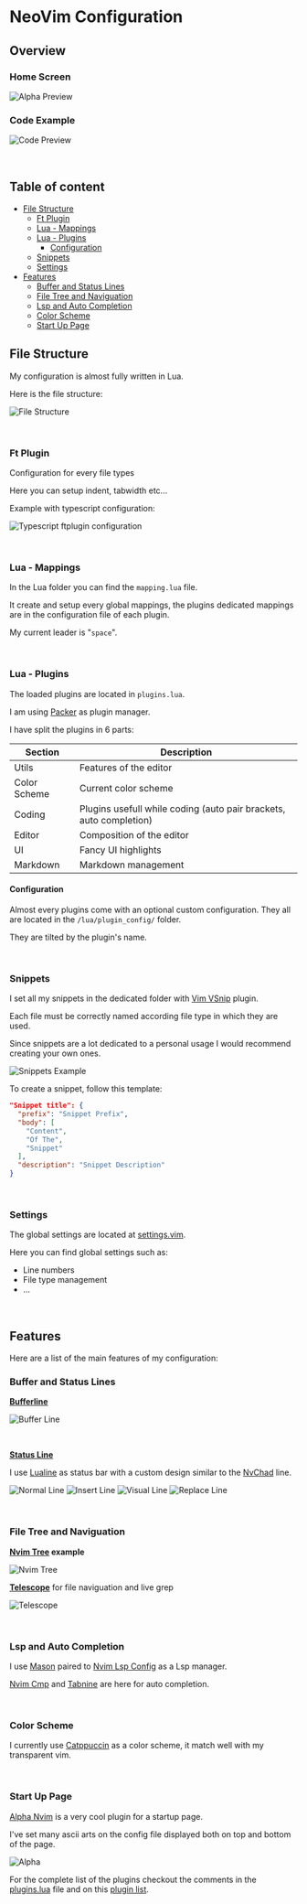# NeoVim Configuration

## Overview

### Home Screen

![Alpha Preview](./docs/assets/AlphaPreview.png)

### Code Example

![Code Preview](./docs/assets/CodePreview.png)

<br />

## Table of content

<!-- vim-markdown-toc Marked -->

- [File Structure](#file-structure)
  - [Ft Plugin](#ft-plugin)
  - [Lua - Mappings](#lua---mappings)
  - [Lua - Plugins](#lua---plugins)
    - [Configuration](#configuration)
  - [Snippets](#snippets)
  - [Settings](#settings)
- [Features](#features)
  - [Buffer and Status Lines](#buffer-and-status-lines)
  - [File Tree and Naviguation](#file-tree-and-naviguation)
  - [Lsp and Auto Completion](#lsp-and-auto-completion)
  - [Color Scheme](#color-scheme)
  - [Start Up Page](#start-up-page)

<!-- vim-markdown-toc -->

## File Structure

My configuration is almost fully written in Lua.

Here is the file structure:

![File Structure](./docs/assets/FileStructure.png)

<br />

### Ft Plugin

Configuration for every file types

Here you can setup indent, tabwidth etc...

Example with typescript configuration:

![Typescript ftplugin configuration](./docs/assets/TSFtPluginConfig.png)

<br />

### Lua - Mappings

In the Lua folder you can find the `mapping.lua` file.

It create and setup every global mappings, the plugins dedicated mappings are in the configuration file of each plugin.

My current leader is "`space`".

<br />

### Lua - Plugins

The loaded plugins are located in `plugins.lua`.

I am using [Packer](https://github.com/wbthomason/packer.nvim) as plugin manager.

I have split the plugins in 6 parts:

| Section      | Description                                                        |
| ------------ | ------------------------------------------------------------------ |
| Utils        | Features of the editor                                             |
| Color Scheme | Current color scheme                                               |
| Coding       | Plugins usefull while coding (auto pair brackets, auto completion) |
| Editor       | Composition of the editor                                          |
| UI           | Fancy UI highlights                                                |
| Markdown     | Markdown management                                                |

#### Configuration

Almost every plugins come with an optional custom configuration. They all are located in the `/lua/plugin_config/` folder.

They are tilted by the plugin's name.

<br />

### Snippets

I set all my snippets in the dedicated folder with [Vim VSnip](https://github.com/hrsh7th/vim-vsnip) plugin.

Each file must be correctly named according file type in which they are used.

Since snippets are a lot dedicated to a personal usage I would recommend creating your own ones.

![Snippets Example](./docs/assets/SnippetExample.png)

To create a snippet, follow this template:

```json
"Snippet title": {
  "prefix": "Snippet Prefix",
  "body": [
    "Content",
    "Of The",
    "Snippet"
  ],
  "description": "Snippet Description"
}
```

<br />

### Settings

The global settings are located at [settings.vim](./settings.vim).

Here you can find global settings such as:

- Line numbers
- File type management
- ...

<br />

## Features

Here are a list of the main features of my configuration:

### Buffer and Status Lines

**[Bufferline](https://github.com/akinsho/bufferline.nvim)**

![Buffer Line](./docs/assets/BufferLine.png)

<br />

**[Status Line](https://github.com/nvim-lualine/lualine.nvim)**

I use [Lualine](https://github.com/nvim-lualine/lualine.nvim) as status bar with a custom design similar to the [NvChad](https://nvchad.com/docs/features#statusline) line.

![Normal Line](./docs/assets/NormalLine.png)
![Insert Line](./docs/assets/InsertLine.png)
![Visual Line](./docs/assets/VisualLine.png)
![Replace Line](./docs/assets/ReplaceLine.png)

<br />

### File Tree and Naviguation

**[Nvim Tree](https://github.com/nvim-tree/nvim-tree.lua) example**

![Nvim Tree](./docs/assets/Tree.png)

**[Telescope](https://github.com/nvim-telescope/telescope.nvim)** for file naviguation and live grep

![Telescope](./docs/assets/Telescope.png)

<br />

### Lsp and Auto Completion

I use [Mason](https://github.com/williamboman/mason.nvim) paired to [Nvim Lsp Config](https://github.com/neovim/nvim-lspconfig) as a Lsp manager.

[Nvim Cmp](https://github.com/hrsh7th/nvim-cmp) and [Tabnine](https://github.com/tzachar/cmp-tabnine) are here for auto completion.

<br />

### Color Scheme

I currently use [Catppuccin](https://github.com/catppuccin/nvim) as a color scheme, it match well with my transparent vim.

<br />

### Start Up Page

[Alpha Nvim](https://www.google.com/search?q=alpha+nvim&oq=alpha+nvim&aqs=chrome..69i57.2016j0j4&sourceid=chrome&ie=UTF-8) is a very cool plugin for a startup page.

I've set many ascii arts on the config file displayed both on top and bottom of the page.

![Alpha](./docs/assets/AlphaPreview.png)

For the complete list of the plugins checkout the comments in the [plugins.lua](./lua/plugins.lua) file and on this [plugin list](./docs/PluginList.md).

